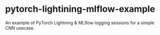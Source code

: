 # pytorch-lightining-mlflow-example
An example of PyTorch Lightning &amp; MLflow logging sessions for a simple CNN usecase.
